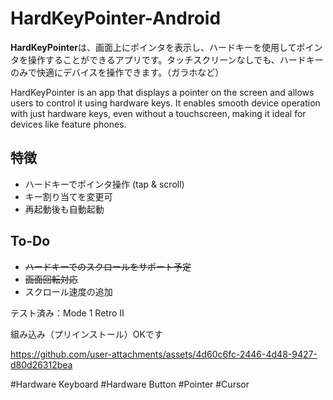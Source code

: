 # HardKeyPointer-Android

**HardKeyPointer**は、画面上にポインタを表示し、ハードキーを使用してポインタを操作することができるアプリです。タッチスクリーンなしでも、ハードキーのみで快適にデバイスを操作できます。（ガラホなど）

HardKeyPointer is an app that displays a pointer on the screen and allows users to control it using hardware keys. It enables smooth device operation with just hardware keys, even without a touchscreen, making it ideal for devices like feature phones. 

## 特徴

- ハードキーでポインタ操作 (tap & scroll)
- キー割り当てを変更可
- 再起動後も自動起動

## To-Do
- ~~ハードキーでのスクロールをサポート予定~~
- ~~画面回転対応~~
- スクロール速度の追加

テスト済み：Mode 1 Retro II

組み込み（プリインストール）OKです


https://github.com/user-attachments/assets/4d60c6fc-2446-4d48-9427-d80d26312bea


#Hardware Keyboard 
#Hardware Button 
#Pointer
#Cursor
